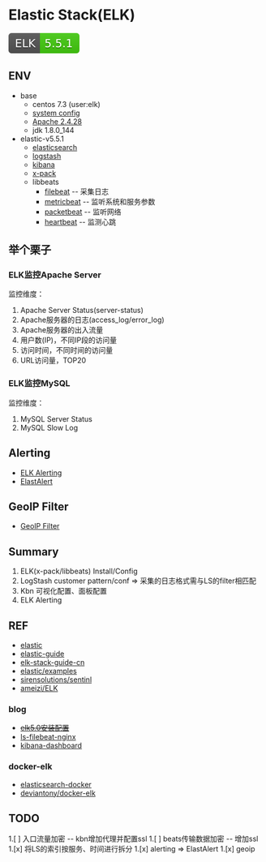 # Elastic Stack(ELK)

[![ELK](../../svg/ELK-5.5.1-brightgreen.svg)](README.md)


## ENV

- base
  - centos 7.3 (user:elk)
  - [system config](env-os.md)
  - [Apache 2.4.28](https://github.com/shawn0915/middleware-study/blob/master/webServer/httpd/httpd.md)
  - jdk 1.8.0_144
- elastic-v5.5.1
  - [elasticsearch](elk-es.md)
  - [logstash](elk-logstash.md)
  - [kibana](elk-kbn.md)
  - [x-pack](elk-xpack.md)
  - libbeats
    - [filebeat](elk-beat-filebeat.md) -- 采集日志
    - [metricbeat](elk-beat-metricbeat.md) -- 监听系统和服务参数
    - [packetbeat](elk-beat-packetbeat.md) -- 监听网络
    - [heartbeat](elk-beat-heartbeat.md) -- 监测心跳

## 举个栗子

### ELK监控Apache Server

监控维度：

1. Apache Server Status(server-status)
1. Apache服务器的日志(access_log/error_log)
1. Apache服务器的出入流量
1. 用户数(IP)，不同IP段的访问量
1. 访问时间，不同时间的访问量
1. URL访问量，TOP20

### ELK监控MySQL

监控维度：

1. MySQL Server Status
1. MySQL Slow Log

## Alerting

- [ELK Alerting](elk-alerting.md)
- [ElastAlert](elastalert/ElastAlert.md)

## GeoIP Filter

- [GeoIP Filter](elk-ls-GeoIP.md)

## Summary

1. ELK(x-pack/libbeats) Install/Config
1. LogStash customer pattern/conf => 采集的日志格式需与LS的filter相匹配
1. Kbn 可视化配置、面板配置
1. ELK Alerting

## REF

- [elastic](https://www.elastic.co/)
- [elastic-guide](https://www.elastic.co/guide/index.html)
- [elk-stack-guide-cn](https://www.gitbook.com/book/chenryn/elk-stack-guide-cn/details)
- [elastic/examples](https://github.com/elastic/examples)
- [sirensolutions/sentinl](https://github.com/sirensolutions/sentinl)
- [ameizi/ELK](https://github.com/ameizi/ELK)

### blog

- [~~elk5.0安装配置~~](http://blog.csdn.net/qq942477618/article/details/53518372)
- [ls-filebeat-nginx](http://tchuairen.blog.51cto.com/3848118/1840596/)
- [kibana-dashboard](http://www.cnblogs.com/hanyifeng/p/5860731.html)

### docker-elk

- [elasticsearch-docker](https://github.com/elastic/elasticsearch-docker)
- [deviantony/docker-elk](https://github.com/deviantony/docker-elk)

## TODO

1.[ ] 入口流量加密 -- kbn增加代理并配置ssl
1.[ ] beats传输数据加密 -- 增加ssl
1.[x] 将LS的索引按服务、时间进行拆分
1.[x] alerting => ElastAlert
1.[x] geoip